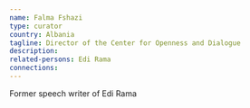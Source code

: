 ```yaml
---
name: Falma Fshazi
type: curator
country: Albania
tagline: Director of the Center for Openness and Dialogue
description:
related-persons: Edi Rama
connections:
---
```

Former speech writer of Edi Rama
